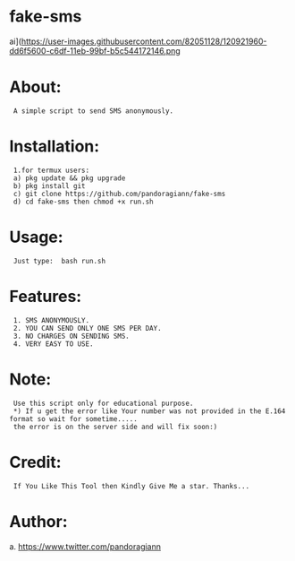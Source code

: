 # fake-sms
ai](https://user-images.githubusercontent.com/82051128/120921960-dd6f5600-c6df-11eb-99bf-b5c544172146.png

# About:
     A simple script to send SMS anonymously.

# Installation:
     1.for termux users:
     a) pkg update && pkg upgrade
     b) pkg install git
     c) git clone https://github.com/pandoragiann/fake-sms
     d) cd fake-sms then chmod +x run.sh

# Usage:
     Just type:  bash run.sh

# Features:
     1. SMS ANONYMOUSLY.
     2. YOU CAN SEND ONLY ONE SMS PER DAY.
     3. NO CHARGES ON SENDING SMS.
     4. VERY EASY TO USE.

# Note:
     Use this script only for educational purpose.
     *) If u get the error like Your number was not provided in the E.164 format so wait for sometime.....
     the error is on the server side and will fix soon:)

# Credit:
     If You Like This Tool then Kindly Give Me a star. Thanks...

# Author:
 a. https://www.twitter.com/pandoragiann
